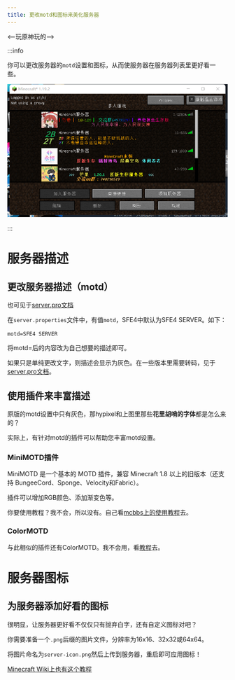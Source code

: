 ```yaml
---
title: 更改motd和图标来美化服务器
---
```


<--玩原神玩的-->

:::info

你可以更改服务器的`motd`设置和图标，从而使服务器在服务器列表里更好看一些。

![motd](../../static/img/pages/motd.png)

:::

# 服务器描述

## 更改服务器描述（motd）

也可见于[server.pro文档](20-serverproperties.md#motd服务器在列表里显示的信息)

在`server.properties`文件中，有值`motd`，SFE4中默认为SFE4 SERVER。如下：

```
motd=SFE4 SERVER
```

将motd=后的内容改为自己想要的描述即可。

如果只是单纯更改文字，则描述会显示为灰色。在一些版本里需要转码，见于[server.pro文档](20-serverproperties.md#motd服务器在列表里显示的信息)。

## 使用插件来丰富描述

原版的motd设置中只有灰色，那hypixel和上图里那些**花里胡哨的字体**都是怎么来的？

实际上，有针对motd的插件可以帮助您丰富motd设置。

### MiniMOTD插件

MiniMOTD 是一个基本的 MOTD 插件，兼容 Minecraft 1.8 以上的旧版本（还支持 BungeeCord、Sponge、Velocity和Fabric）。

插件可以增加RGB颜色、添加渐变色等。

你要使用教程？我不会，所以没有。自己看[mcbbs上的使用教程](https://www.mcbbs.net/thread-1075003-1-1.html)去。

### ColorMOTD

与此相似的插件还有ColorMOTD。我不会用，看[教程](https://www.bilibili.com/read/cv9428815/)去。

# 服务器图标

## 为服务器添加好看的图标

很明显，让服务器更好看不仅仅只有抛弃白字，还有自定义图标对吧？

你需要准备一个`.png`后缀的图片文件，分辨率为16x16、32x32或64x64。

将图片命名为`server-icon.png`然后上传到服务器，重启即可应用图标！

[Minecraft Wiki上也有这个教程](https://minecraft.fandom.com/zh/wiki/%E6%95%99%E7%A8%8B/%E6%9C%8D%E5%8A%A1%E5%99%A8%E7%BB%B4%E6%8A%A4#%E8%AE%BE%E7%BD%AE%E6%9C%8D%E5%8A%A1%E5%99%A8%E5%9B%BE%E6%A0%87)